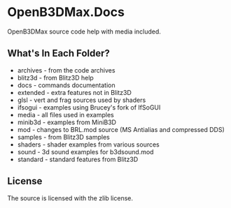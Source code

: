 OpenB3DMax.Docs
===============

OpenB3DMax source code help with media included.

## What's In Each Folder?

* archives - from the code archives
* blitz3d - from Blitz3D help
* docs - commands documentation
* extended - extra features not in Blitz3D
* glsl - vert and frag sources used by shaders
* ifsogui - examples using Brucey's fork of IfSoGUI
* media - all files used in examples
* minib3d - examples from MiniB3D
* mod - changes to BRL.mod source (MS Antialias and compressed DDS)
* samples - from Blitz3D samples
* shaders - shader examples from various sources
* sound - 3d sound examples for b3dsound.mod
* standard - standard features from Blitz3D

## License

The source is licensed with the zlib license.

